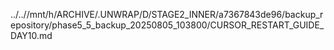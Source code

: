 ../..//mnt/h/ARCHIVE/.UNWRAP/D/STAGE2_INNER/a7367843de96/backup_repository/phase5_5_backup_20250805_103800/CURSOR_RESTART_GUIDE_DAY10.md